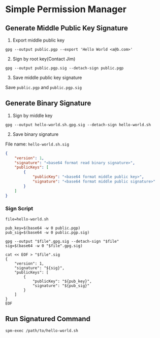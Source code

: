 # Simple Permission Manager

## Generate Middle Public Key Signature

1. Export middle public key

```shell
gpg --output public.pgp --export 'Hello World <a@b.com>'
```

2. Sign by root key(Contact Jim)

```shell
gpg --output public.pgp.sig --detach-sign public.pgp
```

3. Save middle public key signature

Save `public.pgp` and `public.pgp.sig`

## Generate Binary Signature

1. Sign by middle key

```shell
gpg --output hello-world.sh.gpg.sig --detach-sign hello-world.sh
```

2. Save binary signature

File name: `hello-world.sh.sig`

```json
{
    "version": 1,
    "signature": "<base64 format read binary signature>",
    "publicKeys": [
        {
            "publicKey": "<base64 format middle public key>",
            "signature": "<base64 format middle public signature>"
        }
    ]
}
```

### Sign Script

```shell
file=hello-world.sh

pub_key=$(base64 -w 0 public.pgp)
pub_sig=$(base64 -w 0 public.pgp.sig)

gpg --output "$file".gpg.sig --detach-sign "$file"
sig=$(base64 -w 0 "$file".gpg.sig)

cat << EOF > "$file".sig
{
    "version": 1,
    "signature": "${sig}",
    "publicKeys": [
        {
            "publicKey": "${pub_key}",
            "signature": "${pub_sig}"
        }
    ]
}
EOF
```

## Run Signatured Command

```
spm-exec /path/to/hello-world.sh
```